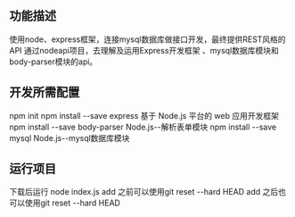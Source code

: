 ## 功能描述  

使用node、express框架，连接mysql数据库做接口开发，最终提供REST风格的API
通过nodeapi项目，去理解及运用Express开发框架 、mysql数据库模块和body-parser模块的api。

## 开发所需配置  

npm init
npm install --save express			基于 Node.js 平台的 web 应用开发框架
npm install --save body-parser	Node.js--解析表单模块
npm install --save mysql				Node.js--mysql数据库模块

## 运行项目  

下载后运行  node index.js
add 之前可以使用git reset --hard HEAD
add 之后也可以使用git reset --hard HEAD